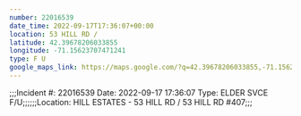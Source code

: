 ```yaml
---
number: 22016539
date_time: 2022-09-17T17:36:07+00:00
location: 53 HILL RD / 
latitude: 42.39678206033855
longitude: -71.15623707471241
type: F U
google_maps_link: https://maps.google.com/?q=42.39678206033855,-71.15623707471241
---
```


;;;Incident #: 22016539  Date: 2022-09-17 17:36:07   Type: ELDER SVCE F/U;;;;;;Location: HILL ESTATES - 53 HILL RD / 53 HILL RD #407;;;
